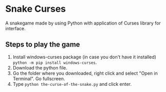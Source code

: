 # Snake Curses
A snakegame made by using Python with application of Curses library for interface.

## Steps to play the game
1. Install windows-curses package (in case you don't have it installed) `python -m pip install windows-curses`.
2. Download the python file.
3. Go the folder where you downloaded, right click and select "Open in Terminal". Go fullscreen.
4. Type `python the-curse-of-the-snake.py` and click enter.
